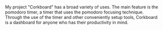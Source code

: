 My project "Corkboard" has a broad variety of uses. The main feature is the pomodoro timer, a timer that uses the pomodoro focusing technique. Through the use of the timer and other conveniently setup tools, Corkboard is a dashboard for anyone who has their productivity in mind.
